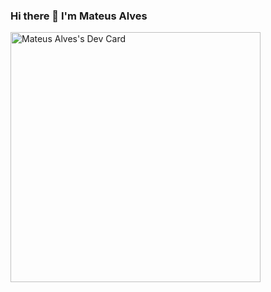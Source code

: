 ### Hi there 👋 I'm Mateus Alves
<a href="https://app.daily.dev/mateus_dev"><img src="https://api.daily.dev/devcards/66b17f3798094709bee5774afe2f4570.png?r=cgs" width="400" alt="Mateus Alves's Dev Card"/></a>
<!--
**msilvaspa/msilvaspa** is a ✨ _special_ ✨ repository because its `README.md` (this file) appears on your GitHub profile.

Here are some ideas to get you started:

- 🔭 I’m currently working on ...
- 🌱 I’m currently learning ...
- 👯 I’m looking to collaborate on ...
- 🤔 I’m looking for help with ...
- 💬 Ask me about ...
- 📫 How to reach me: ...
- 😄 Pronouns: ...
- ⚡ Fun fact: ...
-->
